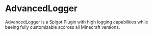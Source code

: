 # AdvancedLogger
AdvancedLogger is a Spigot Plugin with high logging capabilities while beeing fully customizable accross all Minecraft versions. 
